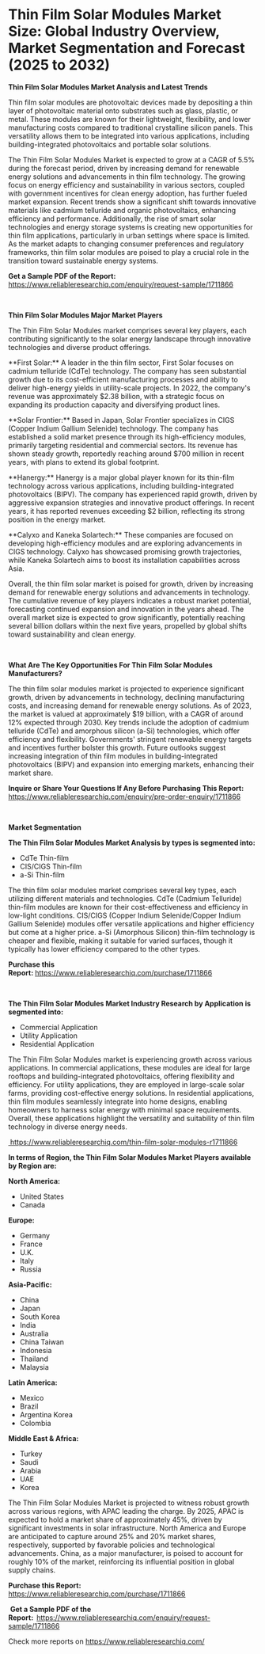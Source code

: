 <p><h1>Thin Film Solar Modules Market Size: Global Industry Overview, Market Segmentation and Forecast (2025 to 2032)</h1></p><p><strong>Thin Film Solar Modules Market Analysis and Latest Trends</strong></p>
<p><p>Thin film solar modules are photovoltaic devices made by depositing a thin layer of photovoltaic material onto substrates such as glass, plastic, or metal. These modules are known for their lightweight, flexibility, and lower manufacturing costs compared to traditional crystalline silicon panels. This versatility allows them to be integrated into various applications, including building-integrated photovoltaics and portable solar solutions.</p><p>The Thin Film Solar Modules Market is expected to grow at a CAGR of 5.5% during the forecast period, driven by increasing demand for renewable energy solutions and advancements in thin film technology. The growing focus on energy efficiency and sustainability in various sectors, coupled with government incentives for clean energy adoption, has further fueled market expansion. Recent trends show a significant shift towards innovative materials like cadmium telluride and organic photovoltaics, enhancing efficiency and performance. Additionally, the rise of smart solar technologies and energy storage systems is creating new opportunities for thin film applications, particularly in urban settings where space is limited. As the market adapts to changing consumer preferences and regulatory frameworks, thin film solar modules are poised to play a crucial role in the transition toward sustainable energy systems.</p></p>
<p><strong>Get a Sample PDF of the Report:&nbsp;</strong> <a href="https://www.reliableresearchiq.com/enquiry/request-sample/1711866?utm_campaign=99&utm_medium=2&utm_source=Github&utm_content=ia&utm_term=11012025&utm_id=thin-film-solar-modules">https://www.reliableresearchiq.com/enquiry/request-sample/1711866</a></p>
<p>&nbsp;</p>
<p><strong>Thin Film Solar Modules Major Market Players</strong></p>
<p><p>The Thin Film Solar Modules market comprises several key players, each contributing significantly to the solar energy landscape through innovative technologies and diverse product offerings.</p><p>**First Solar:** A leader in the thin film sector, First Solar focuses on cadmium telluride (CdTe) technology. The company has seen substantial growth due to its cost-efficient manufacturing processes and ability to deliver high-energy yields in utility-scale projects. In 2022, the company's revenue was approximately $2.38 billion, with a strategic focus on expanding its production capacity and diversifying product lines.</p><p>**Solar Frontier:** Based in Japan, Solar Frontier specializes in CIGS (Copper Indium Gallium Selenide) technology. The company has established a solid market presence through its high-efficiency modules, primarily targeting residential and commercial sectors. Its revenue has shown steady growth, reportedly reaching around $700 million in recent years, with plans to extend its global footprint.</p><p>**Hanergy:** Hanergy is a major global player known for its thin-film technology across various applications, including building-integrated photovoltaics (BIPV). The company has experienced rapid growth, driven by aggressive expansion strategies and innovative product offerings. In recent years, it has reported revenues exceeding $2 billion, reflecting its strong position in the energy market.</p><p>**Calyxo and Kaneka Solartech:** These companies are focused on developing high-efficiency modules and are exploring advancements in CIGS technology. Calyxo has showcased promising growth trajectories, while Kaneka Solartech aims to boost its installation capabilities across Asia.</p><p>Overall, the thin film solar market is poised for growth, driven by increasing demand for renewable energy solutions and advancements in technology. The cumulative revenue of key players indicates a robust market potential, forecasting continued expansion and innovation in the years ahead. The overall market size is expected to grow significantly, potentially reaching several billion dollars within the next five years, propelled by global shifts toward sustainability and clean energy.</p></p>
<p>&nbsp;</p>
<p><strong>What Are The Key Opportunities For Thin Film Solar Modules Manufacturers?</strong></p>
<p><p>The thin film solar modules market is projected to experience significant growth, driven by advancements in technology, declining manufacturing costs, and increasing demand for renewable energy solutions. As of 2023, the market is valued at approximately $19 billion, with a CAGR of around 12% expected through 2030. Key trends include the adoption of cadmium telluride (CdTe) and amorphous silicon (a-Si) technologies, which offer efficiency and flexibility. Governments' stringent renewable energy targets and incentives further bolster this growth. Future outlooks suggest increasing integration of thin film modules in building-integrated photovoltaics (BIPV) and expansion into emerging markets, enhancing their market share.</p></p>
<p><strong>Inquire or Share Your Questions If Any Before Purchasing This Report:</strong> <a href="https://www.reliableresearchiq.com/enquiry/pre-order-enquiry/1711866?utm_campaign=99&utm_medium=2&utm_source=Github&utm_content=ia&utm_term=11012025&utm_id=thin-film-solar-modules">https://www.reliableresearchiq.com/enquiry/pre-order-enquiry/1711866</a></p>
<p>&nbsp;</p>
<p><strong>Market Segmentation</strong></p>
<p><strong>The Thin Film Solar Modules Market Analysis by types is segmented into:</strong></p>
<p><ul><li>CdTe Thin-film</li><li>CIS/CIGS Thin-film</li><li>a-Si Thin-film</li></ul></p>
<p><p>The thin film solar modules market comprises several key types, each utilizing different materials and technologies. CdTe (Cadmium Telluride) thin-film modules are known for their cost-effectiveness and efficiency in low-light conditions. CIS/CIGS (Copper Indium Selenide/Copper Indium Gallium Selenide) modules offer versatile applications and higher efficiency but come at a higher price. a-Si (Amorphous Silicon) thin-film technology is cheaper and flexible, making it suitable for varied surfaces, though it typically has lower efficiency compared to the other types.</p></p>
<p><strong>Purchase this Report:&nbsp;</strong><a href="https://www.reliableresearchiq.com/purchase/1711866?utm_campaign=99&utm_medium=2&utm_source=Github&utm_content=ia&utm_term=11012025&utm_id=thin-film-solar-modules">https://www.reliableresearchiq.com/purchase/1711866</a></p>
<p>&nbsp;</p>
<p><strong>The Thin Film Solar Modules Market Industry Research by Application is segmented into:</strong></p>
<p><ul><li>Commercial Application</li><li>Utility Application</li><li>Residential Application</li></ul></p>
<p><p>The Thin Film Solar Modules market is experiencing growth across various applications. In commercial applications, these modules are ideal for large rooftops and building-integrated photovoltaics, offering flexibility and efficiency. For utility applications, they are employed in large-scale solar farms, providing cost-effective energy solutions. In residential applications, thin film modules seamlessly integrate into home designs, enabling homeowners to harness solar energy with minimal space requirements. Overall, these applications highlight the versatility and suitability of thin film technology in diverse energy needs.</p></p>
<p><a href="https://www.reliableresearchiq.com/thin-film-solar-modules-r1711866?utm_campaign=99&utm_medium=2&utm_source=Github&utm_content=ia&utm_term=11012025&utm_id=thin-film-solar-modules">&nbsp;https://www.reliableresearchiq.com/thin-film-solar-modules-r1711866</a></p>
<p><strong>In terms of Region, the Thin Film Solar Modules Market Players available by Region are:</strong></p>
<p>
    <p> <strong> North America: </strong>
        <ul>
            <li>United States</li>
            <li>Canada</li>
        </ul>
        </p> 
    <p> <strong> Europe: </strong>
        <ul>
            <li>Germany</li>
            <li>France</li>
            <li>U.K.</li>
            <li>Italy</li>
            <li>Russia</li>
        </ul>
        </p> 
    <p> <strong> Asia-Pacific: </strong>
        <ul>
            <li>China</li>
            <li>Japan</li>
            <li>South Korea</li>
            <li>India</li>
            <li>Australia</li>
            <li>China Taiwan</li>
            <li>Indonesia</li>
            <li>Thailand</li>
            <li>Malaysia</li>
        </ul>
        </p> 
    <p> <strong> Latin America: </strong>
        <ul>
            <li>Mexico</li>
            <li>Brazil</li>
            <li>Argentina Korea</li>
            <li>Colombia</li>
        </ul>
        </p> 
    <p> <strong> Middle East & Africa: </strong>
        <ul>
            <li>Turkey</li>
            <li>Saudi</li>
            <li>Arabia</li>
            <li>UAE</li>
            <li>Korea</li>
        </ul>
    </p>
    </p>
<p><p>The Thin Film Solar Modules Market is projected to witness robust growth across various regions, with APAC leading the charge. By 2025, APAC is expected to hold a market share of approximately 45%, driven by significant investments in solar infrastructure. North America and Europe are anticipated to capture around 25% and 20% market shares, respectively, supported by favorable policies and technological advancements. China, as a major manufacturer, is poised to account for roughly 10% of the market, reinforcing its influential position in global supply chains.</p></p>
<p><strong>Purchase this Report: </strong><a href="https://www.reliableresearchiq.com/purchase/1711866?utm_campaign=99&utm_medium=2&utm_source=Github&utm_content=ia&utm_term=11012025&utm_id=thin-film-solar-modules">https://www.reliableresearchiq.com/purchase/1711866</a></p>
<p>&nbsp;<strong>Get a Sample PDF of the Report:&nbsp;&nbsp;</strong><a href="https://www.reliableresearchiq.com/enquiry/request-sample/1711866?utm_campaign=99&utm_medium=2&utm_source=Github&utm_content=ia&utm_term=11012025&utm_id=thin-film-solar-modules">https://www.reliableresearchiq.com/enquiry/request-sample/1711866</a></p>
<p><strong></strong></p>
<p>Check more reports on <a href="https://www.reliableresearchiq.com/?utm_campaign=99&utm_medium=2&utm_source=Github&utm_content=ia&utm_term=11012025&utm_id=thin-film-solar-modules">https://www.reliableresearchiq.com/</a></p>